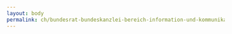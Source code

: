 ```yaml
---
layout: body
permalink: ch/bundesrat-bundeskanzlei-bereich-information-und-kommunikation-sektion-elektronischer-behoerdenverkehr-web-bk/
---
```


